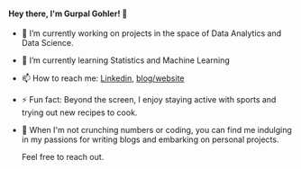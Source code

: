 #### Hey there, I'm Gurpal Gohler! 👋

- 🔭 I’m currently working on projects in the space of Data Analytics and Data Science.
- 🌱 I’m currently learning Statistics and Machine Learning
- 📫 How to reach me: [Linkedin](https://www.linkedin.com/in/gurpal-gohler/), [blog/website](https://gurpalgohler.com/)
- ⚡ Fun fact: Beyond the screen, I enjoy staying active with sports and trying out new recipes to cook.
- 🌟 When I'm not crunching numbers or coding, you can find me indulging in my passions for writing blogs and embarking on personal projects.

  Feel free to reach out.
